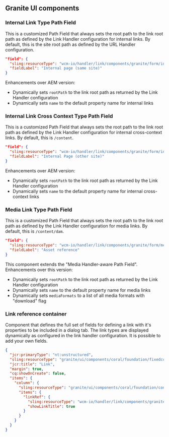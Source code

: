 ## Granite UI components


### Internal Link Type Path Field

This is a customized Path Field that always sets the root path to the link root path as defined by the Link Handler configuration for internal links. By default, this is the site root path as defined by the URL Handler configuration.

```json
"field": {
  "sling:resourceType": "wcm-io/handler/link/components/granite/form/internalLinkPathField",
  "fieldLabel": "Internal page (same site)"
}
```

Enhancements over AEM version:

* Dynamically sets `rootPath` to the link root path as returned by the Link Handler configuration
* Dynamically sets `name` to the default property name for internal links


### Internal Link Cross Context Type Path Field

This is a customized Path Field that always sets the root path to the link root path as defined by the Link Handler configuration for internal cross-context links. By default, this is `/content`.

```json
"field": {
  "sling:resourceType": "wcm-io/handler/link/components/granite/form/internalCrossContextLinkPathField",
  "fieldLabel": "Internal Page (other site)"
}
```

Enhancements over AEM version:

* Dynamically sets `rootPath` to the link root path as returned by the Link Handler configuration
* Dynamically sets `name` to the default property name for internal cross-context links


### Media Link Type Path Field

This is a customized Path Field that always sets the root path to the link root path as defined by the Link Handler configuration for media links. By default, this is `/content/dam`.

```json
"field": {
  "sling:resourceType": "wcm-io/handler/link/components/granite/form/mediaLinkPathField",
  "fieldLabel": "Asset reference"
}
```

This component extends the "Media Handler-aware Path Field". Enhancements over this version:

* Dynamically sets `rootPath` to the link root path as returned by the Link Handler configuration
* Dynamically sets `name` to the default property name for media links
* Dynamically sets `mediaFormats` to a list of all media formats with "download" flag


### Link reference container

Component that defines the full set of fields for defining a link with it's properties to be included in a dialog tab. The link types are displayed dynamically as configured in the link handler configuration. It is possible to add your own fields.

```json
{
  "jcr:primaryType": "nt:unstructured",
  "sling:resourceType": "granite/ui/components/coral/foundation/fixedcolumns",
  "jcr:title": "Link",
  "margin": true,
  "cq:showOnCreate": false,
  "items": {
    "column": {
      "sling:resourceType": "granite/ui/components/coral/foundation/container",
      "items": {
        "linkRef": {
          "sling:resourceType": "wcm-io/handler/link/components/granite/form/linkRefContainer",
          "showLinkTitle": true
        }
      }
    }
  }
}
```

